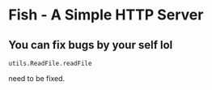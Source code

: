 # Fish - A Simple HTTP Server

## You can fix bugs by your self lol

```
utils.ReadFile.readFile
```
need to be fixed.